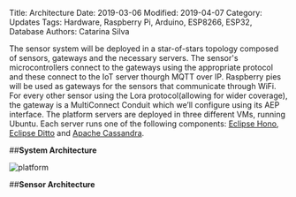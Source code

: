 Title: Architecture
Date: 2019-03-06
Modified: 2019-04-07
Category: Updates
Tags: Hardware, Raspberry Pi, Arduino, ESP8266, ESP32, Database
Authors: Catarina Silva


The sensor system will be deployed in a star-of-stars topology composed of sensors, gateways and the necessary servers. The sensor's microcontrollers connect to the gateways using the appropriate protocol and these connect to the IoT server thourgh MQTT over IP. Raspberry pies will be used as gateways for the sensors that communicate through WiFi. For every other sensor using the Lora protocol(allowing for wider coverage), the gateway is a MultiConnect Conduit which we’ll configure using its AEP interface. The platform servers are deployed in three different VMs, running Ubuntu. Each server runs one of the following components: [Eclipse Hono](https://www.eclipse.org/hono/), [Eclipse Ditto](https://www.eclipse.org/ditto/) and [Apache Cassandra](http://cassandra.apache.org/).

##**System Architecture**

![platform]({filename}/images/platform.png)

##**Sensor Architecture**